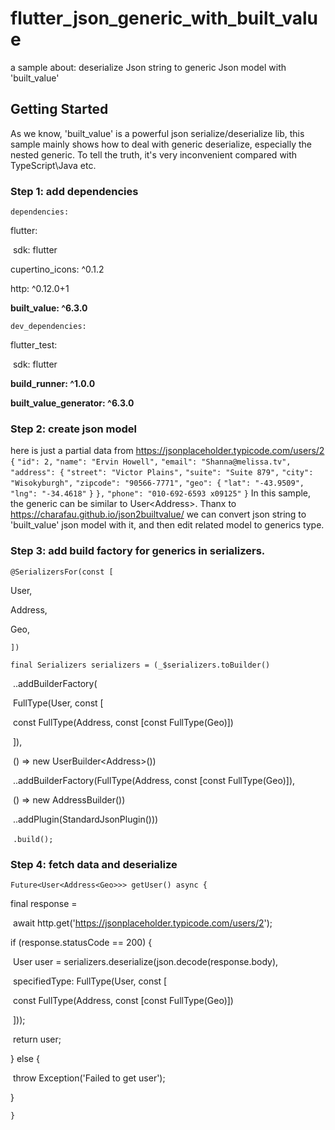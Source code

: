 # flutter_json_generic_with_built_value

a sample about: deserialize Json string to generic Json model with 'built_value'

## Getting Started

As we know, 'built_value' is a powerful json serialize/deserialize lib, this sample mainly shows how to deal with generic deserialize, especially the nested generic. To tell the truth, it's very inconvenient compared with TypeScript\Java etc.

### **Step 1: add dependencies**

`dependencies:`

  flutter:

​    sdk: flutter

  cupertino_icons: ^0.1.2

  http: ^0.12.0+1

  **built_value: ^6.3.0**

`dev_dependencies:`

  flutter_test:

​    sdk: flutter

  **build_runner: ^1.0.0**

  **built_value_generator: ^6.3.0**



###  **Step 2: create json model**

here is just a partial data from https://jsonplaceholder.typicode.com/users/2
 `{`
  `"id": 2,`
  `"name": "Ervin Howell",`
  `"email": "Shanna@melissa.tv",`
  `"address": {`
    `"street": "Victor Plains",`
    `"suite": "Suite 879",`
    `"city": "Wisokyburgh",`
    `"zipcode": "90566-7771",`
    `"geo": {`
      `"lat": "-43.9509",`
      `"lng": "-34.4618"`
    `}`
  `},`
  `"phone": "010-692-6593 x09125"`
`}`
In this sample, the generic can be similar to User<Address<Geo>>.
Thanx to https://charafau.github.io/json2builtvalue/   we can convert json string to 'built_value' json model with it, and then edit related model to generics type. 



### **Step 3: add build factory for generics in serializers.**

`@SerializersFor(const [`

  User,

  Address,

  Geo,

`])`

`final Serializers serializers = (_$serializers.toBuilder()`

​      ..addBuilderFactory(

​          FullType(User, const [

​            const FullType(Address, const [const FullType(Geo)])

​          ]),

​          () => new UserBuilder<Address<Geo>>())

​      ..addBuilderFactory(FullType(Address, const [const FullType(Geo)]),

​          () => new AddressBuilder<Geo>())

​      ..addPlugin(StandardJsonPlugin()))

​    `.build();`



### **Step 4: fetch data and deserialize**

`Future<User<Address<Geo>>> getUser() async {`

  final response =

​      await http.get('https://jsonplaceholder.typicode.com/users/2');

  if (response.statusCode == 200) {

​    User user = serializers.deserialize(json.decode(response.body),

​        specifiedType: FullType(User, const [

​          const FullType(Address, const [const FullType(Geo)])

​        ]));

​    return user;

  } else {

​    throw Exception('Failed to get user');

  }

`}`
